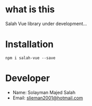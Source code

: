 # what is this

Salah Vue library under development...

# Installation

`npm i salah-vue --save`

# Developer

* Name: Solayman Majed Salah
* Email: slieman2001@hotmail.com

